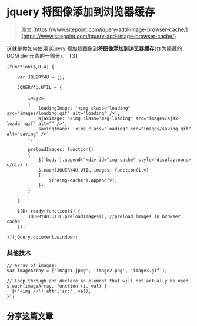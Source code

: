 # jquery 将图像添加到浏览器缓存

> 原文:[https://www.sitepoint.com/jquery-add-image-browser-cache/](https://www.sitepoint.com/jquery-add-image-browser-cache/)

这就是你如何使用 jQuery 预加载图像到**将图像添加到浏览器缓存**(作为隐藏的 DOM div 元素的一部分)。
T3】

```
(function($,D,W) {

    var JQUERY4U = {};

    JQUERY4U.UTIL = {

        images:
        {
            loadingImage: '<img class="loading" src="images/loading.gif" alt="loading" />',
            ajaxImage: '<img class="msg-loading" src="images/ajax-loader.gif" alt="" />',
            savingImage: '<img class="loading" src="images/saving.gif" alt="saving" />'
        },

        preloadImages: function()
        {
            $('body').append('<div id="img-cache" style="display:none></div>');
            $.each(JQUERY4U.UTIL.images, function(i,v)
            {
                $('#img-cache').append(v);
            });
        }

    }

    $(D).ready(function($) {
        JQUERY4U.UTIL.preloadImages(); //preload images in browser cache
    });

})(jQuery,document,window);
```

### 其他技术

```
// Array of images:
var imageArray = ['image1.jpeg', 'image2.png', 'image3.gif'];

// Loop through and declare an element that will not actually be used.
$.each(imageArray, function (i, val) {
  $('<img />').attr('src', val);
});
```

## 分享这篇文章
